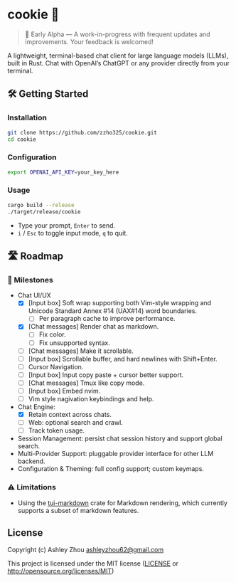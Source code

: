 # cookie 🍪


> 🧪 Early Alpha — A work-in-progress with frequent updates and improvements. Your feedback is welcomed!

A lightweight, terminal-based chat client for large language models (LLMs), built in Rust. Chat with OpenAI’s ChatGPT or any provider directly from your terminal.

## 🛠️ Getting Started

### Installation

```sh
git clone https://github.com/zzho325/cookie.git
cd cookie
```

### Configuration

```sh
export OPENAI_API_KEY=your_key_here
```

### Usage
```sh
cargo build --release
./target/release/cookie
```

* Type your prompt, `Enter` to send.
* `i` / `Esc` to toggle input mode, `q` to quit.

## 🛣️ Roadmap

### 🎯 Milestones

* Chat UI/UX 
  * [x] [Input box] Soft wrap supporting both Vim-style wrapping and Unicode Standard Annex #14 (UAX#14) word boundaries.
    * [ ] Per paragraph cache to improve performance.
  * [x] [Chat messages] Render chat as markdown.
    * [ ] Fix color.
    * [ ] Fix unsupported syntax.
  * [ ] [Chat messages] Make it scrollable.
  * [ ] [Input box] Scrollable buffer, and hard newlines with Shift+Enter.
  * [ ] Cursor Navigation.
  * [ ] [Input box] Input copy paste + cursor better support.
  * [ ] [Chat messages] Tmux like copy mode.
  * [ ] [Input box] Embed nvim.
  * [ ] Vim style nagivation keybindings and help.
* Chat Engine:
  * [x] Retain context across chats.
  * [ ] Web: optional search and crawl.
  * [ ] Track token usage.
* Session Management: persist chat session history and support global search.
* Multi-Provider Support: pluggable provider interface for other LLM backend.
* Configuration & Theming: full config support; custom keymaps.

### ⚠️ Limitations

* Using the [tui-markdown](https://github.com/joshka/tui-markdown) crate for Markdown rendering, which currently supports a subset of markdown features.

## License

Copyright (c) Ashley Zhou <ashleyzhou62@gmail.com>

This project is licensed under the MIT license ([LICENSE] or <http://opensource.org/licenses/MIT>)

[LICENSE]: ./LICENSE
